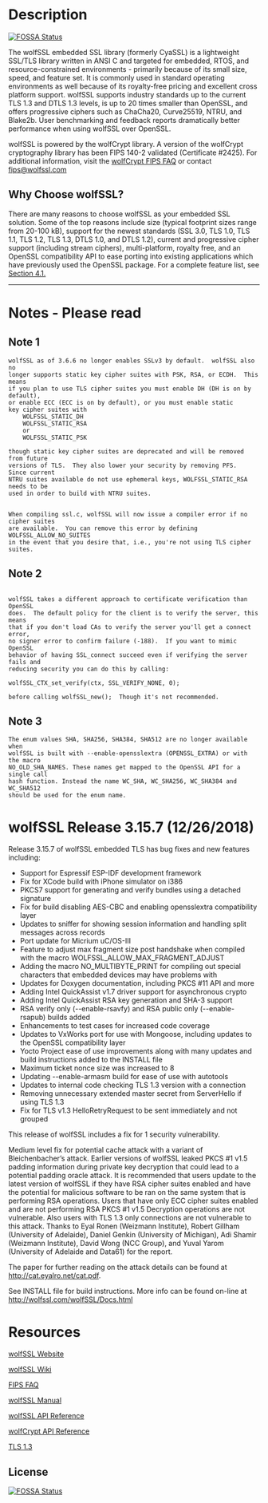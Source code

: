 # Description
[![FOSSA Status](https://app.fossa.io/api/projects/git%2Bgithub.com%2FProsp3r0%2Fwolfssl.svg?type=shield)](https://app.fossa.io/projects/git%2Bgithub.com%2FProsp3r0%2Fwolfssl?ref=badge_shield)


The wolfSSL embedded SSL library (formerly CyaSSL) is a lightweight SSL/TLS library written in ANSI C and targeted for embedded, RTOS, and resource-constrained environments - primarily because of its small size, speed, and feature set.  It is commonly used in standard operating environments as well because of its royalty-free pricing and excellent cross platform support.  wolfSSL supports industry standards up to the current TLS 1.3 and DTLS 1.3 levels, is up to 20 times smaller than OpenSSL, and offers progressive ciphers such as ChaCha20, Curve25519, NTRU, and Blake2b.  User benchmarking and feedback reports dramatically better performance when using wolfSSL over OpenSSL.

wolfSSL is powered by the wolfCrypt library. A version of the wolfCrypt cryptography library has been FIPS 140-2 validated (Certificate #2425). For additional information, visit the [wolfCrypt FIPS FAQ](https://www.wolfssl.com/license/fips/) or contact fips@wolfssl.com

## Why Choose wolfSSL?
There are many reasons to choose wolfSSL as your embedded SSL solution. Some of the top reasons include size (typical footprint sizes range from 20-100 kB), support for the newest standards (SSL 3.0, TLS 1.0, TLS 1.1, TLS 1.2, TLS 1.3, DTLS 1.0, and DTLS 1.2), current and progressive cipher support (including stream ciphers), multi-platform, royalty free, and an OpenSSL compatibility API to ease porting into existing applications which have previously used the OpenSSL package. For a complete feature list, see [Section 4.1.](https://www.wolfssl.com/docs/wolfssl-manual/ch4/)

***

# Notes - Please read

## Note 1
```
wolfSSL as of 3.6.6 no longer enables SSLv3 by default.  wolfSSL also no
longer supports static key cipher suites with PSK, RSA, or ECDH.  This means
if you plan to use TLS cipher suites you must enable DH (DH is on by default),
or enable ECC (ECC is on by default), or you must enable static
key cipher suites with
    WOLFSSL_STATIC_DH
    WOLFSSL_STATIC_RSA
    or
    WOLFSSL_STATIC_PSK

though static key cipher suites are deprecated and will be removed from future
versions of TLS.  They also lower your security by removing PFS.  Since current
NTRU suites available do not use ephemeral keys, WOLFSSL_STATIC_RSA needs to be
used in order to build with NTRU suites.


When compiling ssl.c, wolfSSL will now issue a compiler error if no cipher suites
are available.  You can remove this error by defining WOLFSSL_ALLOW_NO_SUITES
in the event that you desire that, i.e., you're not using TLS cipher suites.
```

## Note 2
```

wolfSSL takes a different approach to certificate verification than OpenSSL
does.  The default policy for the client is to verify the server, this means
that if you don't load CAs to verify the server you'll get a connect error,
no signer error to confirm failure (-188).  If you want to mimic OpenSSL
behavior of having SSL_connect succeed even if verifying the server fails and
reducing security you can do this by calling:

wolfSSL_CTX_set_verify(ctx, SSL_VERIFY_NONE, 0);

before calling wolfSSL_new();  Though it's not recommended.
```

## Note 3
```
The enum values SHA, SHA256, SHA384, SHA512 are no longer available when
wolfSSL is built with --enable-opensslextra (OPENSSL_EXTRA) or with the macro
NO_OLD_SHA_NAMES. These names get mapped to the OpenSSL API for a single call
hash function. Instead the name WC_SHA, WC_SHA256, WC_SHA384 and WC_SHA512
should be used for the enum name.
```

# wolfSSL Release 3.15.7 (12/26/2018)

Release 3.15.7 of wolfSSL embedded TLS has bug fixes and new features including:

* Support for Espressif ESP-IDF development framework
* Fix for XCode build with iPhone simulator on i386
* PKCS7 support for generating and verify bundles using a detached signature
* Fix for build disabling AES-CBC and enabling opensslextra compatibility layer
* Updates to sniffer for showing session information and handling split messages across records
* Port update for Micrium uC/OS-III
* Feature to adjust max fragment size post handshake when compiled with the macro WOLFSSL_ALLOW_MAX_FRAGMENT_ADJUST
* Adding the macro NO_MULTIBYTE_PRINT for compiling out special characters that embedded devices may have problems with
* Updates for Doxygen documentation, including PKCS #11 API and more
* Adding Intel QuickAssist v1.7 driver support for asynchronous crypto
* Adding Intel QuickAssist RSA key generation and SHA-3 support
* RSA verify only (--enable-rsavfy) and RSA public only (--enable-rsapub) builds added
* Enhancements to test cases for increased code coverage
* Updates to VxWorks port for use with Mongoose, including updates to the OpenSSL compatibility layer
* Yocto Project ease of use improvements along with many updates and build instructions added to the INSTALL file
* Maximum ticket nonce size was increased to 8
* Updating --enable-armasm build for ease of use with autotools
* Updates to internal code checking TLS 1.3 version with a connection
* Removing unnecessary extended master secret from ServerHello if using TLS 1.3
* Fix for TLS v1.3 HelloRetryRequest to be sent immediately and not grouped



This release of wolfSSL includes a fix for 1 security vulnerability.

Medium level fix for potential cache attack with a variant of Bleichenbacher’s attack. Earlier versions of wolfSSL leaked PKCS #1 v1.5 padding information during private key decryption that could lead to a potential padding oracle attack. It is recommended that users update to the latest version of wolfSSL if they have RSA cipher suites enabled and have the potential for malicious software to be ran on the same system that is performing RSA operations. Users that have only ECC cipher suites enabled and are not performing RSA PKCS #1 v1.5 Decryption operations are not vulnerable. Also users with TLS 1.3 only connections are not vulnerable to this attack. Thanks to Eyal Ronen (Weizmann Institute), Robert Gillham (University of Adelaide), Daniel Genkin (University of Michigan), Adi Shamir (Weizmann Institute), David Wong (NCC Group), and Yuval Yarom (University of Adelaide and Data61) for the report.

The paper for further reading on the attack details can be found at http://cat.eyalro.net/cat.pdf.


See INSTALL file for build instructions.
More info can be found on-line at http://wolfssl.com/wolfSSL/Docs.html

# Resources

[wolfSSL Website](https://www.wolfssl.com/)

[wolfSSL Wiki](https://github.com/wolfSSL/wolfssl/wiki)

[FIPS FAQ](https://www.wolfssl.com/wolfSSL/fips.html)

[wolfSSL Manual](https://wolfssl.com/wolfSSL/Docs-wolfssl-manual-toc.html)

[wolfSSL API Reference](https://wolfssl.com/wolfSSL/Docs-wolfssl-manual-17-wolfssl-api-reference.html)

[wolfCrypt API Reference](https://wolfssl.com/wolfSSL/Docs-wolfssl-manual-18-wolfcrypt-api-reference.html)

[TLS 1.3](https://www.wolfssl.com/docs/tls13/)


## License
[![FOSSA Status](https://app.fossa.io/api/projects/git%2Bgithub.com%2FProsp3r0%2Fwolfssl.svg?type=large)](https://app.fossa.io/projects/git%2Bgithub.com%2FProsp3r0%2Fwolfssl?ref=badge_large)